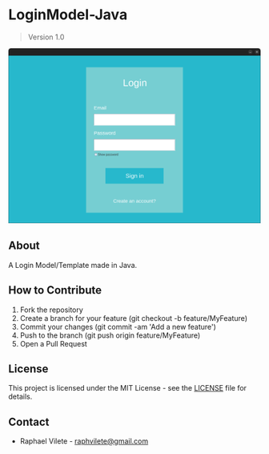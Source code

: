 # LoginModel-Java

> Version 1.0

<p align="center">
    <img src="login-java.png" alt="Login Model" width="600">
</p>

## About

A Login Model/Template made in Java.

## How to Contribute

1. Fork the repository
2. Create a branch for your feature (git checkout -b feature/MyFeature)
3. Commit your changes (git commit -am 'Add a new feature')
4. Push to the branch (git push origin feature/MyFeature)
5. Open a Pull Request

## License

This project is licensed under the MIT License - see the [LICENSE](LICENSE) file for details.

## Contact

- Raphael Vilete - [raphvilete@gmail.com](mailto:raphvilete@gmail.com)
